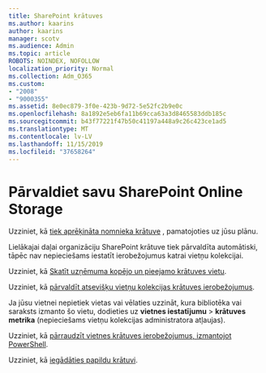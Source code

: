 ```yaml
---
title: SharePoint krātuves
ms.author: kaarins
author: kaarins
manager: scotv
ms.audience: Admin
ms.topic: article
ROBOTS: NOINDEX, NOFOLLOW
localization_priority: Normal
ms.collection: Adm_O365
ms.custom:
- "2008"
- "9000355"
ms.assetid: 8e0ec879-3f0e-423b-9d72-5e52fc2b9e0c
ms.openlocfilehash: 8a1892e5eb6fa11b69cca63a3d8465583ddb185c
ms.sourcegitcommit: b43f77221f47b50c41197a448a9c26c423ce1ad5
ms.translationtype: MT
ms.contentlocale: lv-LV
ms.lasthandoff: 11/15/2019
ms.locfileid: "37658264"
---
```

# <a name="manage-your-sharepoint-online-storage"></a>Pārvaldiet savu SharePoint Online Storage

Uzziniet, kā [tiek aprēķināta nomnieka krātuve](https://docs.microsoft.com/office365/servicedescriptions/sharepoint-online-service-description/sharepoint-online-limits?redirectedfrom=MSDN#limits-by-plan) , pamatojoties uz jūsu plānu.

Lielākajai daļai organizāciju SharePoint krātuve tiek pārvaldīta automātiski, tāpēc nav nepieciešams iestatīt ierobežojumus katrai vietņu kolekcijai.

Uzziniet, kā [Skatīt uzņēmuma kopējo un pieejamo krātuves vietu](https://docs.microsoft.com/sharepoint/manage-site-collection-storage-limits).

Uzziniet, kā [pārvaldīt atsevišķu vietņu kolekcijas krātuves ierobežojumus](https://docs.microsoft.com/sharepoint/manage-site-collection-storage-limits#manage-individual-site-storage-limits).

Ja jūsu vietnei nepietiek vietas vai vēlaties uzzināt, kura bibliotēka vai saraksts izmanto šo vietu, dodieties uz **vietnes iestatījumu** > **krātuves metrika** (nepieciešams vietņu kolekcijas administratora atļaujas).

Uzziniet, kā [pārraudzīt vietnes krātuves ierobežojumus, izmantojot PowerShell](https://docs.microsoft.com/sharepoint/manage-site-collection-storage-limits#monitor-site-storage-limits-by-using-powershell).

Uzziniet, kā [iegādāties papildu krātuvi](https://docs.microsoft.com/office365/admin/subscriptions-and-billing/add-storage-space). 
  